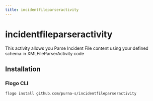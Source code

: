 ```yaml
---
title: incidentfileparseractivity
---
```


# incidentfileparseractivity
This activity allows you Parse Incident File content using your defined schema in XMLFileParserActivity code

## Installation
### Flogo CLI
```bash
flogo install github.com/purna-s/incidentfileparseractivity
```

